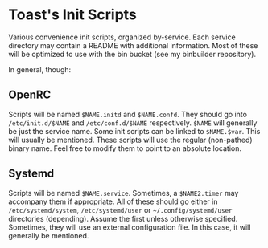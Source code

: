 Toast's Init Scripts
====================

Various convenience init scripts, organized by-service.
Each service directory may contain a README with additional information.
Most of these will be optimized to use with the bin bucket (see my binbuilder repository).

In general, though:

## OpenRC
Scripts will be named `$NAME.initd` and `$NAME.confd`.
They should go into `/etc/init.d/$NAME` and `/etc/conf.d/$NAME` respectively.
`$NAME` will generally be just the service name.
Some init scripts can be linked to `$NAME.$var`. This will usually be mentioned.
These scripts will use the regular (non-pathed) binary name. Feel free to modify them to point to an absolute location.

## Systemd
Scripts will be named `$NAME.service`.
Sometimes, a `$NAME2.timer` may accompany them if appropriate.
All of these should go either in `/etc/systemd/system`, `/etc/systemd/user` or `~/.config/systemd/user` directories (depending). Assume the first unless otherwise specified.
Sometimes, they will use an external configuration file. In this case, it will generally be mentioned.
